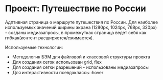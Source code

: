 # Проект: Путешествие по России

Адптивная страница о маршруте путешествия по России. Для наиболее используемых значений ширины экрана (1280px, 1024px, 768px, 320px) - созданы медиазапросы, в промежутках страница ведет себя как гибкая(контент расширяется/сжимается).

Используемые технологии:
- Методология БЭМ для файловой и классовой структуры проекта
- Для создания сеток использован grid, flex
- Для создания сетки разрешений - использованы медиазапросы
- Для интерактивности псевдоклассы :hover

